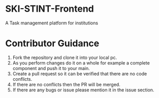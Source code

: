 # SKI-STINT-Frontend
A Task management platform for institutions

# Contributor Guidance

1) Fork the repository and clone it into your local pc.<br>
2) As you perform changes do it on a whole for example a complete component and push it to your main.
3) Create a pull request so it can be verified that there are no code conflicts.
4) If there are no conflicts then the PR will be merged.
5) If there are any bugs or issue please mention it in the issue section.
   
